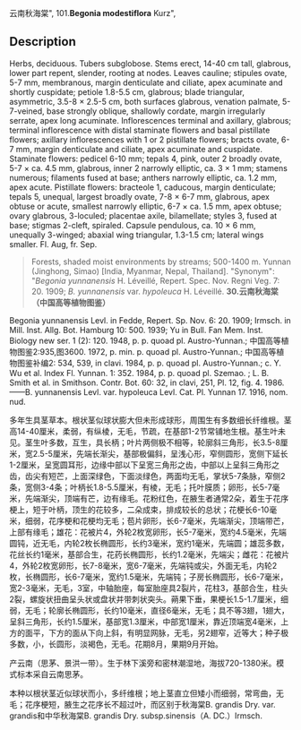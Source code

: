 云南秋海棠",
101.**Begonia modestiflora** Kurz",

## Description
Herbs, deciduous. Tubers subglobose. Stems erect, 14-40 cm tall, glabrous, lower part repent, slender, rooting at nodes. Leaves cauline; stipules ovate, 5-7 mm, membranous, margin denticulate and ciliate, apex acuminate and shortly cuspidate; petiole 1.8-5.5 cm, glabrous; blade triangular, asymmetric, 3.5-8 × 2.5-5 cm, both surfaces glabrous, venation palmate, 5-7-veined, base strongly oblique, shallowly cordate, margin irregularly serrate, apex long acuminate. Inflorescences terminal and axillary, glabrous; terminal inflorescence with distal staminate flowers and basal pistillate flowers; axillary inflorescences with 1 or 2 pistillate flowers; bracts ovate, 6-7 mm, margin denticulate and ciliate, apex acuminate and cuspidate. Staminate flowers: pedicel 6-10 mm; tepals 4, pink, outer 2 broadly ovate, 5-7 × ca. 4.5 mm, glabrous, inner 2 narrowly elliptic, ca. 3 × 1 mm; stamens numerous; filaments fused at base; anthers narrowly elliptic, ca. 1.2 mm, apex acute. Pistillate flowers: bracteole 1, caducous, margin denticulate; tepals 5, unequal, largest broadly ovate, 7-8 × 6-7 mm, glabrous, apex obtuse or acute, smallest narrowly elliptic, 6-7 × ca. 1.5 mm, apex obtuse; ovary glabrous, 3-loculed; placentae axile, bilamellate; styles 3, fused at base; stigmas 2-cleft, spiraled. Capsule pendulous, ca. 10 × 6 mm, unequally 3-winged; abaxial wing triangular, 1.3-1.5 cm; lateral wings smaller. Fl. Aug, fr. Sep.

> Forests, shaded moist environments by streams; 500-1400 m. Yunnan (Jinghong, Simao) [India, Myanmar, Nepal, Thailand].
  "Synonym": "*Begonia yunnanensis* H. Léveillé, Repert. Spec. Nov. Regni Veg. 7: 20. 1909; *B. yunnanensis* var. *hypoleuca* H. Léveillé.
**30.云南秋海棠（中国高等植物图鉴）**

Begonia yunnanensis Levl. in Fedde, Repert. Sp. Nov. 6: 20. 1909; Irmsch. in Mill. Inst. Allg. Bot. Hamburg 10: 500. 1939; Yu in Bull. Fan Mem. Inst. Biology new ser. 1 (2): 120. 1948, p. p. quoad pl. Austro-Yunnan.; 中国高等植物图鉴2:935,图3600. 1972, p. min. p. quoad pl. Austro-Yunnan.; 中国高等植物图鉴补编2: 534, 539, in clavi. 1984, p. p. quoad pl. Austro-Yunnan.; c. Y. Wu et al. Index Fl. Yunnan. 1: 352. 1984, p. p. quoad pl. Szemao. ; L. B. Smith et al. in Smithson. Contr. Bot. 60: 32, in clavi, 251, Pl. 12, fig. 4. 1986.——B. yunnanensis Levl. var. hypoleuca Levl. Cat. Pl. Yunnan 17. 1916, nom. nud.

多年生具茎草本。根状茎似球状膨大但未形成球形，周围生有多数细长纤维根。茎高14-40厘米，柔弱，有纵棱，无毛，节疏，在基部1-2节常铺地生根。基生叶未见。茎生叶多数，互生，具长柄；叶片两侧极不相等，轮廓斜三角形，长3.5-8厘米，宽2.5-5厘米，先端长渐尖，基部极偏斜，呈浅心形，窄侧圆形，宽侧下延长1-2厘米，呈宽圆耳形，边缘中部以下呈宽三角形之齿，中部以上呈斜三角形之齿，齿尖有短芒，上面深绿色，下面淡绿色，两面均无毛，掌状5-7条脉，窄侧2条，宽侧3-4条；叶柄长1.8-5.5厘米，有棱，无毛；托叶膜质；卵形，长5-7毫米，先端渐尖，顶端有芒，边有缘毛。花粉红色，在腋生者通常2朵，着生于花序梗上，短于叶柄，顶生的花较多，二朵成束，排成较长的总状；花梗长6-10毫米，细弱，花序梗和花梗均无毛；苞片卵形，长6-7毫米，先端渐尖，顶端带芒，上部有缘毛；雄花：花被片4，外轮2枚宽卵形，长5-7毫米，宽约4.5毫米，先端圆钝，近无毛，内轮2枚长椭圆形，长约3毫米，宽约1毫米，先端圆；雄蕊多数，花丝长约1毫米，基部合生，花药长椭圆形，长约1.2毫米，先端尖；雌花：花被片4，外轮2枚宽卵形，长7-8毫米，宽6-7毫米，先端钝或尖，外面无毛，内轮2枚，长椭圆形，长6-7毫米，宽约1.5毫米，先端钝；子房长椭圆形，长6-7毫米，宽2-3毫米，无毛，3室，中轴胎座，每室胎座具2裂片，花柱3，基部合生，柱头2裂，螺旋状扭曲呈头状或盘状并带刺状突头。蒴果下垂，果梗长1.5-1.7厘米，细弱，无毛；轮廓长椭圆形，长约10毫米，直径6毫米，无毛；具不等3翅，1翅大，呈斜三角形，长约1.5厘米，基部宽1.3厘米，中部宽1厘米，靠近顶端宽4毫米，上方的面平，下方的面从下向上斜，有明显网脉，无毛，另2翅窄，近等大；种子极多数，小，长圆形，淡褐色，无毛。花期8月，果期9月开始。

产云南（思茅、景洪一带）。生于林下溪旁和密林潮湿地，海拔720-1380米。模式标本采自云南思茅。

本种以根状茎近似球状而小，多纤维根；地上茎直立但矮小而细弱，常弯曲，无毛；花序梗短，腋生之花序长不超过叶，而区别于秋海棠B. grandis Dry. var. grandis和中华秋海棠B. grandis Dry. subsp.sinensis（A. DC.）Irmsch.

